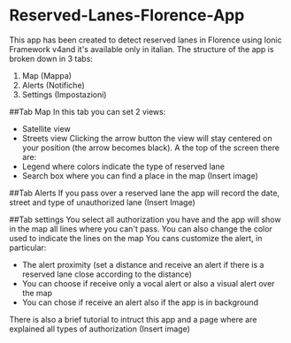 # Reserved-Lanes-Florence-App
This app has been created to detect reserved lanes in Florence using Ionic Framework v4and it's available only in italian.
The structure of the app is broken down in 3 tabs:
1.  Map (Mappa)
2.  Alerts (Notifiche)
3.  Settings (Impostazioni)

##Tab Map
In this tab you can set 2 views:
* Satellite view
* Streets view
Clicking the arrow button the view will stay centered on your position (the arrow becomes black).
A the top of the screen there are:
* Legend where colors indicate the type of reserved lane
* Search box where you can find a place in the map
(Insert image)

##Tab Alerts
If you pass over a reserved lane the app will record the date, street and type of unauthorized lane
(Insert Image)

##Tab settings
You select all authorization you have and the app will show in the map all lines where you can't pass.
You can also change the color used to indicate the lines on the map
You cans customize the alert, in particular:
* The alert proximity (set a distance and receive an alert if there is a reserved lane close according to the distance)
* You can choose if receive only a vocal alert or also a visual alert over the map
* You can chose if receive an alert also if the app is in background

There is also a brief tutorial to intruct this app and a page where are explained all types of authorization
(Insert image)
